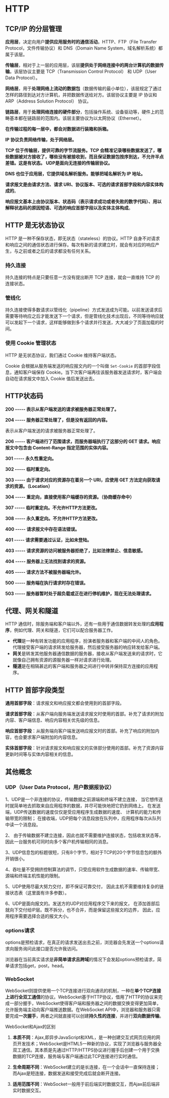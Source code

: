 # HTTP

## TCP/IP 的分层管理

**应用层**，决定向用户**提供应用服务时的通信活动**。HTTP、FTP（File Transfer Protocol，文件传输协议）和 DNS（Domain Name System，域名解析系统）都属于该层。

**传输层**，相对于上一层的应用层，该层**提供处于网络连接中的两台计算机的数据传输**。该层协议主要是 TCP（Transmission Control Protocol） 和 UDP（User Data Protocol）。

**网络层**，用于**处理网络上流动的数据包**（数据传输的最小单位），该层规定了通过怎样的路径到达对方计算机，并把数据传送给对方。该层协议主要是 IP 协议和 ARP（Address Solution Protocol） 协议。

**链路层**，用于**处理网络连接的硬件部分**，包括操作系统、设备驱动等，硬件上的范畴基本都在链路层的范围内。该层主要协议为以太网协议（Ethernet）。

**在传输过程的每一层中，都会对数据进行装箱和拆箱。**

**IP 协议负责网络传输，处于网络层。**

**TCP 位于传输层，提供可靠的字节流服务。TCP 会精准记录哪些数据发送了，哪些数据被对方接收了，哪些没有被接收到，而且保证数据包按序到达，不允许半点差错。这是有状态。 UDP是面向无连接的传输层协议。**

**DNS 也位于应用层，它提供域名解析服务。能够把域名解析为 IP 地址。**

**请求报文是由请求方法、请求 URI、协议版本、可选的请求首部字段和内容实体构成的**。

**响应报文基本上由协议版本、状态码（表示请求成功或者失败的数字代码）、用以解释状态码的原因短语、可选的响应首部字段以及实体主体构成**。

## HTTP 是无状态协议

HTTP 是一种不保存状态，即无状态（stateless）的协议。HTTP 自身不对请求和响应之间的通信状态进行保存。每次有新的请求建立时，就会有对应的响应产生，与之前或者之后的请求都没有任何关系。

### 持久连接

持久连接的特点是只要任意一方没有提出断开 TCP 连接，就会一直维持 TCP 的连接状态。

### 管线化

持久连接使得多数请求以管线化（pipeline）方式发送成为可能。以前发送请求后需要等待响应之后才能发送下一个请求，但是管线化技术出现后，不同等待响应就可以发起下一个请求，这样能够做到多个请求并行发送，大大减少了页面加载的时间。

### 使用 Cookie 管理状态

HTTP 是无状态协议，我们通过 Cookie 维持客户端状态。

Cookie 会根据从服务端发送的响应报文内的一个叫做 `Set-Cookie` 的首部字段信息，通知客户端保存 Cookie。当下次客户端再往该服务器发送请求时，客户端会自动在请求报文中加入 Cookie 值后发送出去。

## HTTP状态码
**200 ----- 表示从客户端发送的请求被服务器正常处理了。**

**204 ----- 服务器正常处理了，但是没有返回的内容。**

表示从客户端发送的请求被服务器正常处理了。

**206 ----- 客户端进行了范围请求，而服务器端执行了这部分的 GET 请求。响应报文中包含由 Content-Range 指定范围的实体内容。**

**301 ----- 永久性重定向。**

**302 ----- 临时重定向。**

**303 ----- 由于请求对应的资源存在着另一个 URI，应使用 GET 方法定向获取请求的资源。（Location）**

**304 ----- 重定向，直接使用客户端缓存的资源。（协商缓存命中）**

**307 ----- 临时重定向。不允许HTTP方法更改。**

**308 ----- 永久重定向。不允许HTTP方法更改。**

**400 ----- 请求报文中存在语法错误。**

**401 ----- 请求需要通过认证，比如未登陆。**

**403 ----- 请求资源的访问被服务器拒绝了，比如法律禁止、信息敏感。**

**404 ----- 服务器上无法找到请求的资源。**

**405 ----- 请求方法不被服务器端允许。**

**500 ----- 服务端在执行请求时存在错误。**

**503 ----- 服务器暂时处于超负载或正在进行停机维护，现在无法处理请求。**

## 代理、网关和隧道

HTTP 通信时，除服务端和客户端以外，还有一些用于通信数据转发处理的**应用程序**，例如代理、网关和隧道，它们可以配合服务器工作。

- **代理**是一种有转发功能的应用程序，扮演者服务器和客户端的中间人的角色。代理接受客户端的请求转发给服务器，然后接受服务器的响应转发给客户端。
- **网关**是转发其他服务器通信数据的服务器，接收从客户端发送来的请求时，它就像自己拥有资源的源服务器一样对请求进行处理。
- **隧道**是在相隔甚远的客户端和服务器之间进行中转并保持双方连接的应用程序。

## HTTP 首部字段类型

**通用首部字段**：请求报文和响应报文都会使用到的首部字段。

**请求首部字段**：从客户端向服务端发送请求报文时使用的首部。补充了请求的附加内容、客户端信息、响应内容相关优先级的信息。

**响应首部字段**：从服务端向客户端发送响应报文时的首部。补充了响应的附加内容，也会要求客户端附加的内容信息。

**实体首部字段**：针对请求报文和响应报文的实体部分使用的首部。补充了资源内容更新时间等与实体内容相关的信息。

## 其他概念
### UDP（User Data Protocol，用户数据报协议）
1、UDP是一个非连接的协议，传输数据之前源端和终端不建立连接， 当它想传送时就简单地去抓取来自应用程序的数据，并尽可能快地把它扔到网络上。 在发送端，UDP传送数据的速度仅仅是受应用程序生成数据的速度、 计算机的能力和传输带宽的限制； 在接收端，UDP把每个消息段放在队列中，应用程序每次从队列中读一个消息段。

2、 由于传输数据不建立连接，因此也就不需要维护连接状态，包括收发状态等， 因此一台服务机可同时向多个客户机传输相同的消息。

3、UDP信息包的标题很短，只有8个字节，相对于TCP的20个字节信息包的额外开销很小。

4、吞吐量不受拥挤控制算法的调节，只受应用软件生成数据的速率、传输带宽、 源端和终端主机性能的限制。

5、UDP使用尽最大努力交付，即不保证可靠交付， 因此主机不需要维持复杂的链接状态表（这里面有许多参数）。

6、UDP是面向报文的。发送方的UDP对应用程序交下来的报文， 在添加首部后就向下交付给IP层。既不拆分，也不合并，而是保留这些报文的边界， 因此，应用程序需要选择合适的报文大小。

### options请求
options是预检请求，在真正的请求发送出去之前，浏览器会先发送一个options请求向服务询问此接口是否允许我访问。

浏览器在当前真实请求是**非简单请求且跨域**的情况下会发起options预检请求，简单请求包括get，post，head。

### WebSocket
WebSocket则提供使用一个TCP连接进行双向通讯的机制，一种在**单个TCP连接上进行全双工通信**的协议。WebSocket基于HTTP协议，借用了HTTP的协议来完成一部分握手，WebSocket使得客户端和服务器之间的数据交换变得更加简单，允许服务端主动向客户端推送数据。在WebSocket API中，浏览器和服务器只需要完成**一次握手**，两者之间就直接可以创建**持久性的连接**，并进行**双向数据传输**。

WebSocket和Ajax的区别
1. **本质不同**：Ajax,即异步JavaScript和XML，是一种创建交互式网页应用的网页开发技术；WebSocket是HTML5一种新的协议，实现了浏览器与服务器全双工通信。其本质是先通过HTTP/HTTPS协议进行握手后创建一个用于交换数据的TCP连接，服务端与客户端通过此TCP连接进行实时通信。

2. **生命周期不同**：WebSocket建立的是长连接，在一个会话中一直保持连接；而Ajax是短连接，数据发送和接受完成后就会断开连接。

3. **适用范围不同**：WebSocket一般用于前后端实时数据交互，而Ajax前后端非实时数据交互。